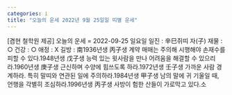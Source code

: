 ```yaml
---
categories: i
title: "오늘의 운세 2022년 9월 25일일 띠별 운세"
---
```

[겸현 철학원 제공] 오늘의 운세 = 2022-09-25 일요일 일진 : 辛巳쥐띠 자(子) 재물 : ○ 건강 : ○ 애정 : X 길방 : 南1936년생 丙子생 계약 매매는 주의해 시행해야 손재수를 피할 수 있다.1948년생 戊子생 능력 있는 윗사람을 만나 어려움을 해결할 수 있으리라.1960년생 庚子생 근신하며 수양에 힘쓰도록 하라.1972년생 壬子생 가까운 사람 경계하라. 특히 말띠와 연관된 일에 주의하라.1984년생 甲子생 남의 말에 귀 기울일 때, 언행을 각별히 조심하라.1996년생 丙子생 사방이 험한 산들이 가로막고 있다.소